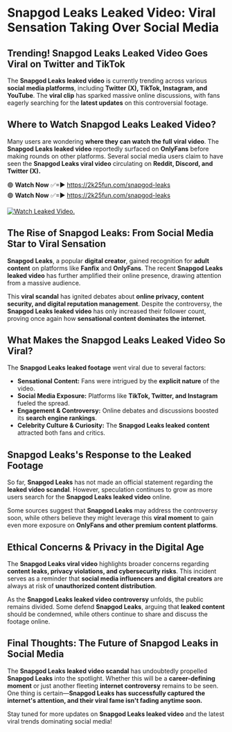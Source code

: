 # Snapgod Leaks Leaked Video: Viral Sensation Taking Over Social Media

## **Trending! Snapgod Leaks Leaked Video Goes Viral on Twitter and TikTok**
The **Snapgod Leaks leaked video** is currently trending across various **social media platforms**, including **Twitter (X), TikTok, Instagram, and YouTube**. The **viral clip** has sparked massive online discussions, with fans eagerly searching for the **latest updates** on this controversial footage.

## **Where to Watch Snapgod Leaks Leaked Video?**
Many users are wondering **where they can watch the full viral video**. The **Snapgod Leaks leaked video** reportedly surfaced on **OnlyFans** before making rounds on other platforms. Several social media users claim to have seen the **Snapgod Leaks viral video** circulating on **Reddit, Discord, and Twitter (X).**

🟢 **Watch Now** ✅=► https://2k25fun.com/snapgod-leaks  
🟢 **Watch Now** ✅=► https://2k25fun.com/snapgod-leaks  

[![Watch Leaked Video.](https://miro.medium.com/v2/resize:fit:828/format:webp/1*cilzJN44JGOrTw9NJCrNHA.gif "Watch Leaked Video")](https://2k25fun.com/snapgod-leaks)

## **The Rise of Snapgod Leaks: From Social Media Star to Viral Sensation**
**Snapgod Leaks**, a popular **digital creator**, gained recognition for **adult content** on platforms like **Fanfix** and **OnlyFans**. The recent **Snapgod Leaks leaked video** has further amplified their online presence, drawing attention from a massive audience.

This **viral scandal** has ignited debates about **online privacy, content security, and digital reputation management**. Despite the controversy, the **Snapgod Leaks leaked video** has only increased their follower count, proving once again how **sensational content dominates the internet**.

## **What Makes the Snapgod Leaks Leaked Video So Viral?**
The **Snapgod Leaks leaked footage** went viral due to several factors:
- **Sensational Content:** Fans were intrigued by the **explicit nature** of the video.
- **Social Media Exposure:** Platforms like **TikTok, Twitter, and Instagram** fueled the spread.
- **Engagement & Controversy:** Online debates and discussions boosted its **search engine rankings**.
- **Celebrity Culture & Curiosity:** The **Snapgod Leaks leaked content** attracted both fans and critics.

## **Snapgod Leaks's Response to the Leaked Footage**
So far, **Snapgod Leaks** has not made an official statement regarding the **leaked video scandal**. However, speculation continues to grow as more users search for the **Snapgod Leaks leaked video** online.

Some sources suggest that **Snapgod Leaks** may address the controversy soon, while others believe they might leverage this **viral moment** to gain even more exposure on **OnlyFans and other premium content platforms**.

## **Ethical Concerns & Privacy in the Digital Age**
The **Snapgod Leaks viral video** highlights broader concerns regarding **content leaks, privacy violations, and cybersecurity risks**. This incident serves as a reminder that **social media influencers and digital creators** are always at risk of **unauthorized content distribution**.

As the **Snapgod Leaks leaked video controversy** unfolds, the public remains divided. Some defend **Snapgod Leaks**, arguing that **leaked content** should be condemned, while others continue to share and discuss the footage online.

## **Final Thoughts: The Future of Snapgod Leaks in Social Media**
The **Snapgod Leaks leaked video scandal** has undoubtedly propelled **Snapgod Leaks** into the spotlight. Whether this will be a **career-defining moment** or just another fleeting **internet controversy** remains to be seen. One thing is certain—**Snapgod Leaks has successfully captured the internet's attention, and their viral fame isn't fading anytime soon.**

Stay tuned for more updates on **Snapgod Leaks leaked video** and the latest viral trends dominating social media!